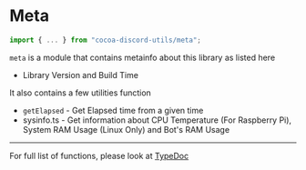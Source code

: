 # Meta

```ts
import { ... } from "cocoa-discord-utils/meta";
```

`meta` is a module that contains metainfo about this library as listed here

- Library Version and Build Time

It also contains a few utilities function

- `getElapsed` - Get Elapsed time from a given time
- sysinfo.ts - Get information about CPU Temperature (For Raspberry Pi),
  System RAM Usage (Linux Only) and Bot's RAM Usage

---

For full list of functions, please look at [TypeDoc](https://leomotors.me/cocoa-discord/typedoc/)
